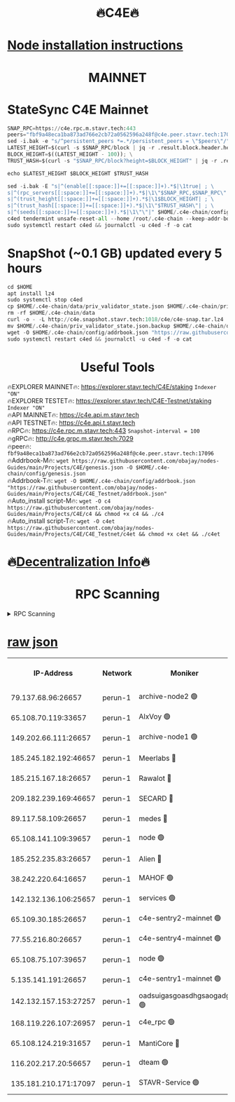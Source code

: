<h1 align="center"> 🔥C4E🔥</h1>

[Node installation instructions](https://github.com/obajay/nodes-Guides/tree/main/Projects/C4E)
=

<h1 align="center"> MAINNET</h1>

# StateSync C4E Mainnet
```python
SNAP_RPC=https://c4e.rpc.m.stavr.tech:443
peers="fbf9a48eca1ba873ad766e2cb72a0562596a248f@c4e.peer.stavr.tech:17096"
sed -i.bak -e "s/^persistent_peers *=.*/persistent_peers = \"$peers\"/" $HOME/.c4e-chain/config/config.toml
LATEST_HEIGHT=$(curl -s $SNAP_RPC/block | jq -r .result.block.header.height); \
BLOCK_HEIGHT=$((LATEST_HEIGHT - 100)); \
TRUST_HASH=$(curl -s "$SNAP_RPC/block?height=$BLOCK_HEIGHT" | jq -r .result.block_id.hash)

echo $LATEST_HEIGHT $BLOCK_HEIGHT $TRUST_HASH

sed -i.bak -E "s|^(enable[[:space:]]+=[[:space:]]+).*$|\1true| ; \
s|^(rpc_servers[[:space:]]+=[[:space:]]+).*$|\1\"$SNAP_RPC,$SNAP_RPC\"| ; \
s|^(trust_height[[:space:]]+=[[:space:]]+).*$|\1$BLOCK_HEIGHT| ; \
s|^(trust_hash[[:space:]]+=[[:space:]]+).*$|\1\"$TRUST_HASH\"| ; \
s|^(seeds[[:space:]]+=[[:space:]]+).*$|\1\"\"|" $HOME/.c4e-chain/config/config.toml
c4ed tendermint unsafe-reset-all --home /root/.c4e-chain --keep-addr-book
sudo systemctl restart c4ed && journalctl -u c4ed -f -o cat
```
# SnapShot (~0.1 GB) updated every 5 hours
```python
cd $HOME
apt install lz4
sudo systemctl stop c4ed
cp $HOME/.c4e-chain/data/priv_validator_state.json $HOME/.c4e-chain/priv_validator_state.json.backup
rm -rf $HOME/.c4e-chain/data
curl -o - -L http://c4e.snapshot.stavr.tech:1018/c4e/c4e-snap.tar.lz4 | lz4 -c -d - | tar -x -C $HOME/.c4e-chain --strip-components 2
mv $HOME/.c4e-chain/priv_validator_state.json.backup $HOME/.c4e-chain/data/priv_validator_state.json
wget -O $HOME/.c4e-chain/config/addrbook.json "https://raw.githubusercontent.com/obajay/nodes-Guides/main/Projects/C4E/addrbook.json"
sudo systemctl restart c4ed && journalctl -u c4ed -f -o cat
```
 <h1 align="center"> Useful Tools</h1>

🔥EXPLORER MAINNET🔥:  https://explorer.stavr.tech/C4E/staking            `Indexer "ON"` \
🔥EXPLORER TESTET🔥:   https://explorer.stavr.tech/C4E-Testnet/staking     `Indexer "ON"` \
🔥API MAINNET🔥:       https://c4e.api.m.stavr.tech \
🔥API TESTNET🔥:       https://c4e.api.t.stavr.tech \
🔥RPC🔥:               https://c4e.rpc.m.stavr.tech:443                  `Snapshot-interval = 100` \
🔥gRPC🔥:              http://c4e.grpc.m.stavr.tech:7029 \
🔥peer🔥:              `fbf9a48eca1ba873ad766e2cb72a0562596a248f@c4e.peer.stavr.tech:17096` \
🔥Addrbook-M🔥:    ```wget https://raw.githubusercontent.com/obajay/nodes-Guides/main/Projects/C4E/genesis.json -O $HOME/.c4e-chain/config/genesis.json``` \
🔥Addrbook-T🔥:    ```wget -O $HOME/.c4e-chain/config/addrbook.json "https://raw.githubusercontent.com/obajay/nodes-Guides/main/Projects/C4E/C4E_Testnet/addrbook.json"``` \
🔥Auto_install script-M🔥: ```wget -O c4 https://raw.githubusercontent.com/obajay/nodes-Guides/main/Projects/C4E/c4 && chmod +x c4 && ./c4``` \
🔥Auto_install script-T🔥: ```wget -O c4et https://raw.githubusercontent.com/obajay/nodes-Guides/main/Projects/C4E/C4E_Testnet/c4et && chmod +x c4et && ./c4et```

🔥[Decentralization Info](https://github.com/obajay/StateSync-snapshots/tree/main/Projects/C4E/Decentralization)🔥
=

<h1 align="center"> RPC Scanning</h1>

<details>
<summary>RPC Scanning</summary>

<h2 align="center"> We scan nodes in real time every 4 hours. And we provide the final result of RPC endpoints.
We cannot influence the operation of these nodes in any way. </h2>


```python
If Voting Power is higher than 0 --> then the Node is a validator of the network and may be subject to attack and be a potential threat to the chain.
```
```python
We marked such validators with a red symbol
```

</details>

[raw json](https://rpc-check.c4e.stavr.tech/c4e/rpc-c4e-result.json)
=



<table><tr><th>IP-Address</th><th>Network</th><th>Moniker</th><th>Latest Block Height</th><th>Earliest Block Height</th><th>Catching Up</th><th>Tx Index</th><th>Voting Power</th><th>Scan Time</th></tr><tr><td>79.137.68.96:26657</td><td>perun-1</td><td>archive-node2 🟢</td><td>7724946</td><td>1</td><td>False</td><td>on</td><td>0</td><td>2024-03-24T16:22:47.135845806UTC</td></tr><tr><td>65.108.70.119:33657</td><td>perun-1</td><td>AlxVoy 🟢</td><td>7724949</td><td>1</td><td>False</td><td>on</td><td>0</td><td>2024-03-24T16:23:01.286396190UTC</td></tr><tr><td>149.202.66.111:26657</td><td>perun-1</td><td>archive-node1 🟢</td><td>7724951</td><td>1</td><td>False</td><td>on</td><td>0</td><td>2024-03-24T16:23:17.513696654UTC</td></tr><tr><td>185.245.182.192:46657</td><td>perun-1</td><td>Meerlabs 🔴</td><td>7724952</td><td>1051501</td><td>False</td><td>on</td><td>344615</td><td>2024-03-24T16:23:22.546335281UTC</td></tr><tr><td>185.215.167.18:26657</td><td>perun-1</td><td>Rawalot 🔴</td><td>7724954</td><td>1090501</td><td>False</td><td>on</td><td>450091</td><td>2024-03-24T16:23:33.377768679UTC</td></tr><tr><td>209.182.239.169:46657</td><td>perun-1</td><td>SECARD 🔴</td><td>7724951</td><td>2616101</td><td>False</td><td>off</td><td>749308</td><td>2024-03-24T16:23:12.879681633UTC</td></tr><tr><td>89.117.58.109:26657</td><td>perun-1</td><td>medes 🔴</td><td>7724953</td><td>2826001</td><td>False</td><td>off</td><td>891025</td><td>2024-03-24T16:23:28.957700544UTC</td></tr><tr><td>65.108.141.109:39657</td><td>perun-1</td><td>node 🟢</td><td>7724947</td><td>5303301</td><td>False</td><td>on</td><td>0</td><td>2024-03-24T16:22:49.498861216UTC</td></tr><tr><td>185.252.235.83:26657</td><td>perun-1</td><td>Alien 🔴</td><td>7724951</td><td>6502501</td><td>False</td><td>on</td><td>648215</td><td>2024-03-24T16:23:17.794634704UTC</td></tr><tr><td>38.242.220.64:16657</td><td>perun-1</td><td>MAHOF 🟢</td><td>7724951</td><td>6885501</td><td>False</td><td>on</td><td>0</td><td>2024-03-24T16:23:15.196973349UTC</td></tr><tr><td>142.132.136.106:25657</td><td>perun-1</td><td>services 🟢</td><td>7724949</td><td>7012001</td><td>False</td><td>on</td><td>0</td><td>2024-03-24T16:23:03.851359090UTC</td></tr><tr><td>65.109.30.185:26657</td><td>perun-1</td><td>c4e-sentry2-mainnet 🟢</td><td>7724952</td><td>7284001</td><td>False</td><td>on</td><td>0</td><td>2024-03-24T16:23:22.248127031UTC</td></tr><tr><td>77.55.216.80:26657</td><td>perun-1</td><td>c4e-sentry4-mainnet 🟢</td><td>7724949</td><td>7297001</td><td>False</td><td>on</td><td>0</td><td>2024-03-24T16:23:00.978688838UTC</td></tr><tr><td>65.108.75.107:39657</td><td>perun-1</td><td>node 🟢</td><td>7724949</td><td>7300001</td><td>False</td><td>on</td><td>0</td><td>2024-03-24T16:23:04.147453150UTC</td></tr><tr><td>5.135.141.191:26657</td><td>perun-1</td><td>c4e-sentry1-mainnet 🟢</td><td>7724946</td><td>7300501</td><td>False</td><td>on</td><td>0</td><td>2024-03-24T16:22:46.608698743UTC</td></tr><tr><td>142.132.157.153:27257</td><td>perun-1</td><td>oadsuigasgoasdhgsaogadg 🟢</td><td>7724946</td><td>7574001</td><td>False</td><td>on</td><td>0</td><td>2024-03-24T16:22:44.275334744UTC</td></tr><tr><td>168.119.226.107:26957</td><td>perun-1</td><td>c4e_rpc 🟢</td><td>7724947</td><td>7624947</td><td>False</td><td>on</td><td>0</td><td>2024-03-24T16:22:54.222322292UTC</td></tr><tr><td>65.108.124.219:31657</td><td>perun-1</td><td>MantiCore 🔴</td><td>7724949</td><td>7624949</td><td>False</td><td>off</td><td>730003</td><td>2024-03-24T16:23:00.663045476UTC</td></tr><tr><td>116.202.217.20:56657</td><td>perun-1</td><td>dteam 🟢</td><td>7724946</td><td>7660701</td><td>False</td><td>on</td><td>0</td><td>2024-03-24T16:22:46.850344872UTC</td></tr><tr><td>135.181.210.171:17097</td><td>perun-1</td><td>STAVR-Service 🟢</td><td>7724949</td><td>7723501</td><td>False</td><td>on</td><td>0</td><td>2024-03-24T16:23:04.442653127UTC</td></tr></table>

